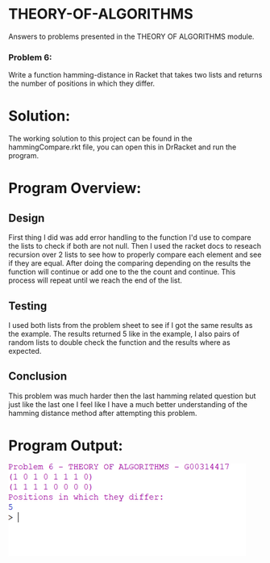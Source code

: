 # THEORY-OF-ALGORITHMS
Answers to problems presented in the THEORY OF ALGORITHMS module.

### Problem 6:
Write a function hamming-distance in Racket that takes two lists and returns the
number of positions in which they differ.

# Solution:
The working solution to this project can be found in the hammingCompare.rkt file, you can open this in DrRacket and run the program.

# Program Overview:

## Design
First thing I did was add error handling to the function I'd use to compare the lists to check if both are not null. Then I used the racket docs to reseach recursion over 2 lists to see how to properly compare each element and see if they are equal. After doing the comparing depending on the results the function will continue or add one to the the count and continue. This process will repeat until we reach the end of the list.

## Testing
I used both lists from the problem sheet to see if I got the same results as the example. The results returned 5 like in the example, I also pairs of random lists to double check the function and the results where as expected.

## Conclusion
This problem was much harder then the last hamming related question but just like the last one I feel like I have a much better understanding of the hamming distance method after attempting this problem.

# Program Output:
![results](prob6.png "output")